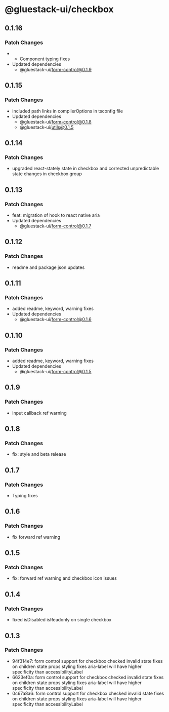 # @gluestack-ui/checkbox

## 0.1.16

### Patch Changes

- - Component typing fixes
- Updated dependencies
  - @gluestack-ui/form-control@0.1.9

## 0.1.15

### Patch Changes

- included path links in compilerOptions in tsconfig file
- Updated dependencies
  - @gluestack-ui/form-control@0.1.8
  - @gluestack-ui/utils@0.1.5

## 0.1.14

### Patch Changes

- upgraded react-stately state in checkbox and corrected unpredictable state changes in checkbox group

## 0.1.13

### Patch Changes

- feat: migration of hook to react native aria
- Updated dependencies
  - @gluestack-ui/form-control@0.1.7

## 0.1.12

### Patch Changes

- readme and package json updates

## 0.1.11

### Patch Changes

- added readme, keyword, warning fixes
- Updated dependencies
  - @gluestack-ui/form-control@0.1.6

## 0.1.10

### Patch Changes

- added readme, keyword, warning fixes
- Updated dependencies
  - @gluestack-ui/form-control@0.1.5

## 0.1.9

### Patch Changes

- input callback ref warning

## 0.1.8

### Patch Changes

- fix: style and beta release

## 0.1.7

### Patch Changes

- Typing fixes

## 0.1.6

### Patch Changes

- fix forward ref warning

## 0.1.5

### Patch Changes

- fix: forward ref warning and checkbox icon issues

## 0.1.4

### Patch Changes

- fixed isDisabled isReadonly on single checkbox

## 0.1.3

### Patch Changes

- 94f314e7: form control support for checkbox
  checked invalid state fixes on children
  state props styling fixes
  aria-label will have higher specificity than accessibilityLabel
- 6623ef0a: form control support for checkbox
  checked invalid state fixes on children
  state props styling fixes
  aria-label will have higher specificity than accessibilityLabel
- 0c67a8a6: form control support for checkbox
  checked invalid state fixes on children
  state props styling fixes
  aria-label will have higher specificity than accessibilityLabel
